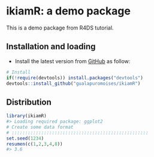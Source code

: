 ikiamR: a demo package
===============================================

This is a demo package from R4DS tutorial.


Installation and loading
------------------------

-   Install the latest version from [GitHub](https://github.com/gualapuromoises/ikiamR) as follow:

``` r
# Install
if(!require(devtools)) install.packages("devtools")
devtools::install_github("gualapuromoises/ikiamR")
```

Distribution
------------

``` r
library(ikiamR)
#> Loading required package: ggplot2
# Create some data format
# :::::::::::::::::::::::::::::::::::::::::::::::::::
set.seed(1234)
resumen(c(1,2,3,4,8))
#> 3.6
```


